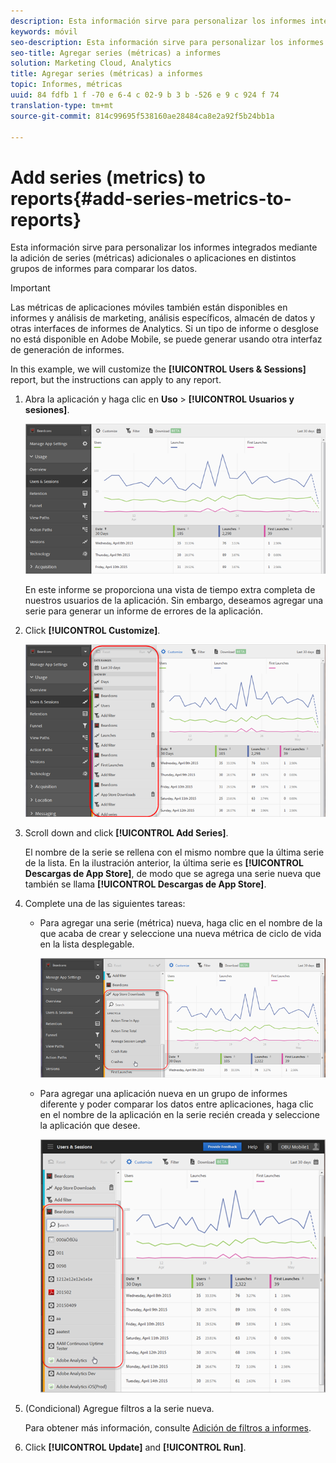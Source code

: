 ```yaml
---
description: Esta información sirve para personalizar los informes integrados mediante la adición de series (métricas) adicionales o aplicaciones en distintos grupos de informes para comparar los datos.
keywords: móvil
seo-description: Esta información sirve para personalizar los informes integrados mediante la adición de series (métricas) adicionales o aplicaciones en distintos grupos de informes para comparar los datos.
seo-title: Agregar series (métricas) a informes
solution: Marketing Cloud, Analytics
title: Agregar series (métricas) a informes
topic: Informes, métricas
uuid: 84 fdfb 1 f -70 e 6-4 c 02-9 b 3 b -526 e 9 c 924 f 74
translation-type: tm+mt
source-git-commit: 814c99695f538160ae28484ca8e2a92f5b24bb1a

---
```



# Add series (metrics) to reports{#add-series-metrics-to-reports}

Esta información sirve para personalizar los informes integrados mediante la adición de series (métricas) adicionales o aplicaciones en distintos grupos de informes para comparar los datos.

>[!IMPORTANT]
>
>Las métricas de aplicaciones móviles también están disponibles en informes y análisis de marketing, análisis específicos, almacén de datos y otras interfaces de informes de Analytics. Si un tipo de informe o desglose no está disponible en Adobe Mobile, se puede generar usando otra interfaz de generación de informes.

In this example, we will customize the **[!UICONTROL Users &amp; Sessions]** report, but the instructions can apply to any report.

1. Abra la aplicación y haga clic en **Uso** &gt; **[!UICONTROL Usuarios y sesiones]**.

   ![Resultado de los pasos](assets/customize1.png)

   En este informe se proporciona una vista de tiempo extra completa de nuestros usuarios de la aplicación. Sin embargo, deseamos agregar una serie para generar un informe de errores de la aplicación.

1. Click **[!UICONTROL Customize]**.

   ![Resultado de los pasos](assets/customize2.png)

1. Scroll down and click **[!UICONTROL Add Series]**.

   El nombre de la serie se rellena con el mismo nombre que la última serie de la lista. En la ilustración anterior, la última serie es **[!UICONTROL Descargas de App Store]**, de modo que se agrega una serie nueva que también se llama **[!UICONTROL Descargas de App Store]**.

1. Complete una de las siguientes tareas:

   * Para agregar una serie (métrica) nueva, haga clic en el nombre de la que acaba de crear y seleccione una nueva métrica de ciclo de vida en la lista desplegable.

      ![Resultado de los pasos](assets/add_series.png)

   * Para agregar una aplicación nueva en un grupo de informes diferente y poder comparar los datos entre aplicaciones, haga clic en el nombre de la aplicación en la serie recién creada y seleccione la aplicación que desee.

      ![](assets/add_series_app.png)

1. (Condicional) Agregue filtros a la serie nueva.

   Para obtener más información, consulte [Adición de filtros a informes](/help/using/usage/reports-customize/t-reports-customize.md).
1. Click **[!UICONTROL Update]** and **[!UICONTROL Run]**.

